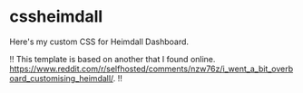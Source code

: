 # cssheimdall
Here's my custom CSS for Heimdall Dashboard.

!! This template is based on another that I found online.  https://www.reddit.com/r/selfhosted/comments/nzw76z/i_went_a_bit_overboard_customising_heimdall/. !!
